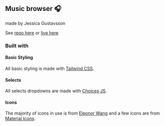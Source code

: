## Music browser :headphones:
made by Jessica Gustavsson 

See [repo here](https://github.com/jdagmar/music-browser) or [live here](https://jdagmar.github.io/music-browser/)

### Built with
#### Basic Styling
All basic styling is made with [Tailwind CSS](https://tailwindcss.com/).
#### Selects
All selects dropdowns are made with [Choices JS](https://github.com/jshjohnson/Choices).
#### Icons
The majority of icons in use is from [Eleonor Wang](https://iconstore.co/icons/170-thin-line-ui-icons/) and a few icons are from [Material Icons](https://material.io/icons/).